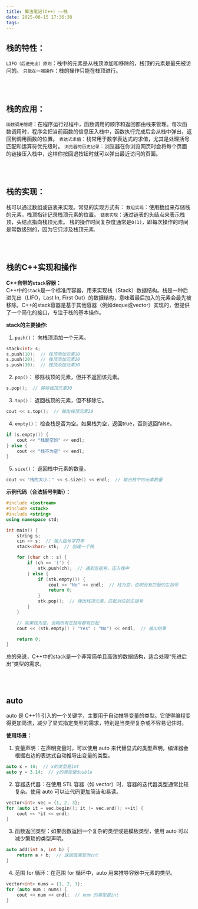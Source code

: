 ```yaml
---
title: 算法笔记(C++) ——栈
date: 2025-08-15 17:36:38
tags:
---
```



## 栈的特性：
`LIFO（后进先出）原则`：栈中的元素是从栈顶添加和移除的，栈顶的元素是最先被访问的。
`只能在一端操作`：栈的操作只能在栈顶进行。  

<br><br>





## 栈的应用：
`函数调用管理`：在程序运行过程中，函数调用的顺序和返回都由栈来管理。每次函数调用时，程序会把当前函数的信息压入栈中，函数执行完成后会从栈中弹出，返回到调用函数的位置。
`表达式求值`：栈常用于数学表达式的求值，尤其是处理括号匹配和运算符优先级时。
`浏览器的历史记录`：浏览器在你浏览网页时会将每个页面的链接压入栈中，这样你按回退按钮时就可以弹出最近访问的页面。  

<br><br>





## 栈的实现：
栈可以通过数组或链表来实现。常见的实现方式有：
`数组实现`：使用数组来存储栈的元素，栈顶指针记录栈顶元素的位置。
`链表实现`：通过链表的头结点来表示栈顶，头结点指向栈顶元素。
栈的操作时间复杂度通常是`O(1)`，即每次操作的时间是常数级别的，因为它只涉及栈顶元素.  

<br><br>




## 栈的C++实现和操作
__C++自带的`stack`容器：__  
C++中的`stack`是一个标准库容器，用来实现栈（Stack）数据结构。栈是一种后进先出（LIFO，Last In, First Out）的数据结构，意味着最后加入的元素会最先被移除。C++的stack容器是基于其他容器（例如deque或vector）实现的，但提供了一个简化的接口，专注于栈的基本操作。

__stack的主要操作:__  

1. `push()`： 向栈顶添加一个元素。
```c++
stack<int> s;
s.push(10);  // 栈顶添加元素10
s.push(20);  // 栈顶添加元素20
s.push(30);  // 栈顶添加元素30
```
2. `pop()`： 移除栈顶的元素，但并不返回该元素。
```c++
s.pop();  // 移除栈顶元素30
```
3. `top()`： 返回栈顶的元素，但不移除它。
```c++
cout << s.top();  // 输出栈顶元素20
```
4. `empty()`： 检查栈是否为空。如果栈为空，返回true，否则返回false。
```c++
if (s.empty()) {
    cout << "栈是空的" << endl;
} else {
    cout << "栈不为空" << endl;
}
```
5. `size()`： 返回栈中元素的数量。
```c++
cout << "栈的大小：" << s.size() << endl;  // 输出栈中的元素数量
```
__示例代码（合法括号判断）：__
```c++
#include <iostream>
#include <stack>
#include <string>
using namespace std;

int main() {
    string s;
    cin >> s;  // 输入括号字符串
    stack<char> stk;  // 创建一个栈

    for (char ch : s) {
        if (ch == '(') {
            stk.push(ch);  // 遇到左括号，压入栈中
        } else {
            if (stk.empty()) {
                cout << "No" << endl;  // 栈为空，说明没有匹配的左括号
                return 0;
            }
            stk.pop();  // 弹出栈顶元素，匹配对应的左括号
        }
    }

    // 如果栈为空，说明所有左括号都有匹配
    cout << (stk.empty() ? "Yes" : "No") << endl;  // 输出结果

    return 0;
}
```
总的来说，C++中的stack是一个非常简单且高效的数据结构，适合处理“先进后出”类型的需求。  

<br><br>




## auto
auto 是 C++11 引入的一个关键字，主要用于自动推导变量的类型。它使得编程变得更加简洁，减少了显式指定类型的需求，特别是当类型复杂或不容易记住时。  

__使用场景：__
1. 变量声明：在声明变量时，可以使用 auto 来代替显式的类型声明，编译器会根据右边的表达式自动推导出变量的类型。
```c++
auto x = 10;  // x的类型是int
auto y = 3.14;  // y的类型是double
```
2. 容器迭代器：在使用 STL 容器（如 vector）时，容器的迭代器类型通常比较复杂。使用 auto 可以让代码更加简洁和易读。
```c++
vector<int> vec = {1, 2, 3};
for (auto it = vec.begin(); it != vec.end(); ++it) {
    cout << *it << endl;
}
```
3. 函数返回类型：如果函数返回一个复杂的类型或是模板类型，使用 auto 可以减少繁琐的类型声明。
```c++
auto add(int a, int b) {
    return a + b;  // 返回值类型为int
}
```
4. 范围 for 循环：在范围 for 循环中，auto 用来推导容器中元素的类型。
```c++
vector<int> nums = {1, 2, 3};
for (auto num : nums) {
    cout << num << endl;  // num 的类型是int
}
```
  

<br><br>





